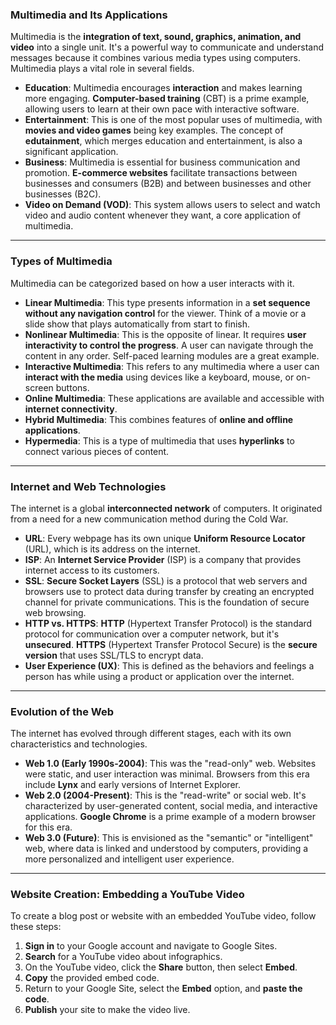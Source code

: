 

### **Multimedia and Its Applications**

Multimedia is the **integration of text, sound, graphics, animation, and video** into a single unit. It's a powerful way to communicate and understand messages because it combines various media types using computers. Multimedia plays a vital role in several fields.

* **Education**: Multimedia encourages **interaction** and makes learning more engaging. **Computer-based training** (CBT) is a prime example, allowing users to learn at their own pace with interactive software. 
* **Entertainment**: This is one of the most popular uses of multimedia, with **movies and video games** being key examples. The concept of **edutainment**, which merges education and entertainment, is also a significant application.
* **Business**: Multimedia is essential for business communication and promotion. **E-commerce websites** facilitate transactions between businesses and consumers (B2B) and between businesses and other businesses (B2C).
* **Video on Demand (VOD)**: This system allows users to select and watch video and audio content whenever they want, a core application of multimedia.

***

### **Types of Multimedia**

Multimedia can be categorized based on how a user interacts with it.

* **Linear Multimedia**: This type presents information in a **set sequence without any navigation control** for the viewer. Think of a movie or a slide show that plays automatically from start to finish.
* **Nonlinear Multimedia**: This is the opposite of linear. It requires **user interactivity to control the progress**. A user can navigate through the content in any order. Self-paced learning modules are a great example.
* **Interactive Multimedia**: This refers to any multimedia where a user can **interact with the media** using devices like a keyboard, mouse, or on-screen buttons.
* **Online Multimedia**: These applications are available and accessible with **internet connectivity**.
* **Hybrid Multimedia**: This combines features of **online and offline applications**.
* **Hypermedia**: This is a type of multimedia that uses **hyperlinks** to connect various pieces of content.

***

### **Internet and Web Technologies**

The internet is a global **interconnected network** of computers. It originated from a need for a new communication method during the Cold War.

* **URL**: Every webpage has its own unique **Uniform Resource Locator** (URL), which is its address on the internet.
* **ISP**: An **Internet Service Provider** (ISP) is a company that provides internet access to its customers.
* **SSL**: **Secure Socket Layers** (SSL) is a protocol that web servers and browsers use to protect data during transfer by creating an encrypted channel for private communications. This is the foundation of secure web browsing.
* **HTTP vs. HTTPS**: **HTTP** (Hypertext Transfer Protocol) is the standard protocol for communication over a computer network, but it's **unsecured**. **HTTPS** (Hypertext Transfer Protocol Secure) is the **secure version** that uses SSL/TLS to encrypt data.
* **User Experience (UX)**: This is defined as the behaviors and feelings a person has while using a product or application over the internet.

***

### **Evolution of the Web**

The internet has evolved through different stages, each with its own characteristics and technologies.

* **Web 1.0 (Early 1990s-2004)**: This was the "read-only" web. Websites were static, and user interaction was minimal. Browsers from this era include **Lynx** and early versions of Internet Explorer.
* **Web 2.0 (2004-Present)**: This is the "read-write" or social web. It's characterized by user-generated content, social media, and interactive applications. **Google Chrome** is a prime example of a modern browser for this era.
* **Web 3.0 (Future)**: This is envisioned as the "semantic" or "intelligent" web, where data is linked and understood by computers, providing a more personalized and intelligent user experience.

***

### **Website Creation: Embedding a YouTube Video**

To create a blog post or website with an embedded YouTube video, follow these steps:

1.  **Sign in** to your Google account and navigate to Google Sites.
2.  **Search** for a YouTube video about infographics.
3.  On the YouTube video, click the **Share** button, then select **Embed**.
4.  **Copy** the provided embed code.
5.  Return to your Google Site, select the **Embed** option, and **paste the code**.
6.  **Publish** your site to make the video live.
